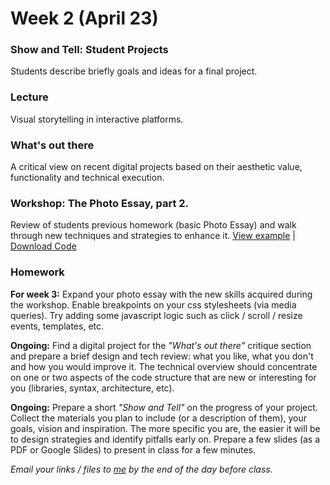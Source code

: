 # Week 2 (April 23)

### Show and Tell: Student Projects

Students describe briefly goals and ideas for a final project.

### Lecture

Visual storytelling in interactive platforms.

### What's out there

A critical view on recent digital projects based on their aesthetic value, functionality and technical execution.

### Workshop: The Photo Essay, part 2.

Review of students previous homework (basic Photo Essay) and walk through new techniques and strategies to enhance it.
[View example](http://rodrigodebenito.github.io/icp-design-and-code-3/week-2/workshop/public/) | [Download Code](https://github.com/rodrigodebenito/icp-design-and-code-3/tree/gh-pages/week-2/workshop)

### Homework

**For week 3:** Expand your photo essay with the new skills acquired during the workshop. Enable breakpoints on your css stylesheets (via media queries). Try adding some javascript logic such as click / scroll / resize events, templates, etc.  

**Ongoing:** Find a digital project for the *"What's out there"* critique section and prepare a brief design and tech review: what you like, what you don't and how you would improve it. The technical overview should concentrate on one or two aspects of the code structure that are new or interesting for you (libraries, syntax, architecture, etc).  

**Ongoing:** Prepare a short *"Show and Tell"* on the progress of your project. Collect the materials you plan to include (or a description of them), your goals, vision and inspiration. The more specific you are, the easier it will be to design strategies and identify pitfalls early on. Prepare a few slides (as a PDF or Google Slides) to present in class for a few minutes.  

*Email your links / files to [me](mailto:rodrigo@lobula.com) by the end of the day before class.*
